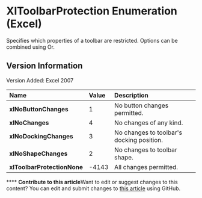 
# XlToolbarProtection Enumeration (Excel)

Specifies which properties of a toolbar are restricted. Options can be combined using Or.


## Version Information

Version Added: Excel 2007 



|**Name**|**Value**|**Description**|
|:-----|:-----|:-----|
| **xlNoButtonChanges**|1|No button changes permitted.|
| **xlNoChanges**|4|No changes of any kind.|
| **xlNoDockingChanges**|3|No changes to toolbar's docking position.|
| **xlNoShapeChanges**|2|No changes to toolbar shape.|
| **xlToolbarProtectionNone**|-4143|All changes permitted.|

****   **Contribute to this article**Want to edit or suggest changes to this content? You can edit and submit changes to  [this article](https://github.com/jhershey00/VBA_Excel_Test/OpenXMLCon/articles/985069aa-bf4c-ffbe-1ac6-352494c52d9b.md) using GitHub.


